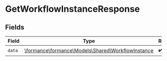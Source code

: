 # GetWorkflowInstanceResponse


## Fields

| Field                                                                                        | Type                                                                                         | Required                                                                                     | Description                                                                                  |
| -------------------------------------------------------------------------------------------- | -------------------------------------------------------------------------------------------- | -------------------------------------------------------------------------------------------- | -------------------------------------------------------------------------------------------- |
| `data`                                                                                       | [\formance\formance\Models\Shared\WorkflowInstance](../../models/shared/WorkflowInstance.md) | :heavy_check_mark:                                                                           | N/A                                                                                          |